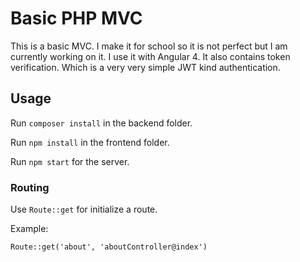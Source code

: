# Basic PHP MVC

This is a basic MVC. I make it for school so it is not perfect but I am currently working on it. I use it with Angular 4. It also contains token verification. Which is a very very simple JWT kind authentication.

## Usage

Run ```composer install``` in the backend folder.

Run ```npm install``` in the frontend folder.

Run ```npm start``` for the server.

### Routing

Use ```Route::get``` for initialize a route.

Example:

```Route::get('about', 'aboutController@index')```